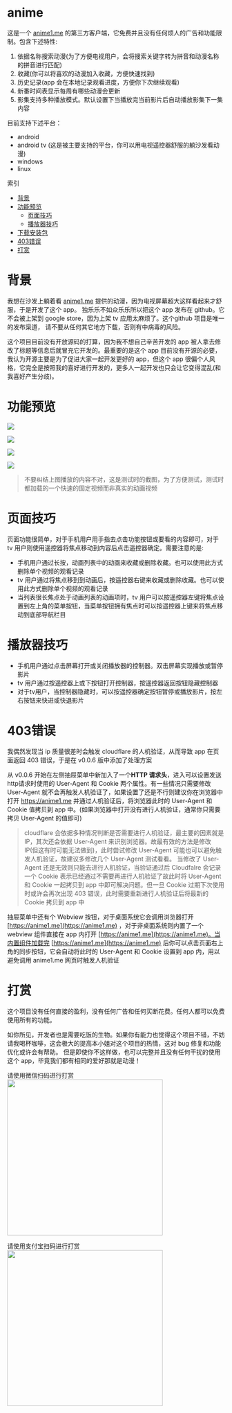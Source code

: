 # anime

这是一个 [anime1.me](https://anime1.me/)
的第三方客户端，它免费并且没有任何烦人的广告和功能限制。包含下述特性:

1. 依据名称搜索动漫(为了方便电视用户，会将搜索关键字转为拼音和动漫名称的拼音进行匹配)
2. 收藏(你可以将喜欢的动漫加入收藏，方便快速找到)
3. 历史记录(app 会在本地记录观看进度，方便你下次继续观看)
4. 新番时间表显示每周有哪些动漫会更新
5. 影集支持多种播放模式。默认设置下当播放完当前影片后自动播放影集下一集内容

目前支持下述平台：

- android
- android tv (这是被主要支持的平台，你可以用电视遥控器舒服的躺沙发看动漫)
- windows
- linux

索引

- [背景](#背景)
- [功能预览](#功能预览)
  - [页面技巧](#页面技巧)
  - [播放器技巧](#播放器技巧)
- [下载安装包](https://github.com/selene201226/anime/releases)
- [403错误](#403错误)
- [打赏](#打赏)

# 背景

我想在沙发上躺着看 [anime1.me](https://anime1.me/)
提供的动漫，因为电视屏幕超大这样看起来才舒服，于是开发了这个 app。
独乐乐不如众乐乐所以把这个 app 发布在 github。它不会被上架到 google
store，因为上架 tv 应用太麻烦了。这个github 项目是唯一的发布渠道，
请不要从任何其它地方下载，否则有中病毒的风险。

这个项目目前没有开放源码的打算，因为我不想自己辛苦开发的 app
被人拿去修改了标题等信息后就冒充它开发的。最重要的是这个 app
目前没有开源的必要， 我认为开源主要是为了促进大家一起开发更好的 app，但这个 app
很偏个人风格，它完全是按照我的喜好进行开发的，更多人一起开发也只会让它变得混乱(和我喜好产生分歧)。

# 功能预览

![](images/0.png)

![](images/1.png)

![](images/2.png)

![](images/3.png)

> 不要纠结上图播放的内容不对，这是测试时的截图，为了方便测试，测试时都加载的一个快速的固定视频而非真实的动画视频

# 页面技巧

页面功能很简单，对于手机用户用手指去点击功能按钮或要看的内容即可，对于 tv
用户则使用遥控器将焦点移动到内容后点击遥控器确定。需要注意的是:

- 手机用户通过长按，动画列表中的动画来收藏或删除收藏。也可以使用此方式删除单个视频的观看记录
- tv
  用户通过将焦点移到到动画后，按遥控器右键来收藏或删除收藏。也可以使用此方式删除单个视频的观看记录
- 当列表很长焦点处于动画列表的动画项时，tv
  用户可以按遥控器左键将焦点设置到左上角的菜单按钮，当菜单按钮拥有焦点时可以按遥控器上键来将焦点移动到底部导航栏目

# 播放器技巧

- 手机用户通过点击屏幕打开或关闭播放器的控制器。双击屏幕实现播放或暂停影片
- tv 用户通过按遥控器上或下按钮打开控制器，按遥控器返回按钮隐藏控制器
- 对于tv用户，当控制器隐藏时，可以按遥控器确定按钮暂停或播放影片，按左右按钮来快进或快退影片

# 403错误

我偶然发现当 ip 质量很差时会触发 cloudflare 的人机验证，从而导致 app 在页面返回
403 错误，于是在 v0.0.6 版中添加了处理方案

从 v0.0.6 开始在左侧抽屉菜单中新加入了一个**HTTP
请求头**，进入可以设置发送http请求时使用的 User-Agent 和 Cookie
两个属性。有一些情况只需要修改 User-Agent
就不会再触发人机验证了，如果设置了还是不行则建议你在浏览器中打开
https://anime1.me 并通过人机验证后，将浏览器此时的 User-Agent 和 Cookie 值拷贝到
app 中。(如果浏览器中打开没有进行人机验证，通常你只需要拷贝 User-Agent 的值即可)

> cloudflare 会依据多种情况判断是否需要进行人机验证，最主要的因素就是
> IP，其次还会依据 User-Agent 来识别浏览器。故最有效的方法是修改
> IP(但这有时可能无法做到)，此时尝试修改 User-Agent
> 可能也可以避免触发人机验证，故建议多修改几个 User-Agent 测试看看。 当修改了
> User-Agent 还是无效则只能去进行人机验证，当验证通过后 Cloudfalre 会记录一个
> Cookie 表示已经通过不需要再进行人机验证了故此时将 User-Agent 和 Cookie
> 一起拷贝到 app 中即可解决问题。但一旦 Cookie 过期下次使用时或许会再次出现 403
> 错误，此时需要重新进行人机验证后将最新的 Cookie 拷贝到 app 中

抽屉菜单中还有个 Webview 按钮，对于桌面系统它会调用浏览器打开
[https://anime1.me](https://anime1.me) ，对于非桌面系统则内置了一个 webview
组件直接在 app 内打开 [https://anime1.me](https://anime1.me)。当内置组件加载完
[https://anime1.me](https://anime1.me)
后你可以点击页面右上角的同步按钮，它会自动将此时的 User-Agent 和 Cookie 设置到
app 内，用以避免调用 anime1.me 网页时触发人机验证

# 打赏

这个项目没有任何直接的盈利，没有任何广告和任何买断花费。任何人都可以免费使用所有的功能。

如你所见，开发者也是需要吃饭的生物。如果你有能力也觉得这个项目不错，不妨请我喝杯咖啡，这会极大的提高本小姐对这个项目的热情，这对
bug 修复和功能优化或许会有帮助。
但是即使你不这样做，也可以完整并且没有任何干扰的使用这个
app，毕竟我们都有相同的爱好那就是动漫！

请使用微信扫码进行打赏\
<img src="images/wxpay.jpg" width="360px">

请使用支付宝扫码进行打赏\
<img src="images/alipay.jpg" width="360px">
